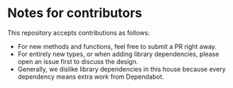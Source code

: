 <!--
SPDX-FileCopyrightText: 2025 Stefan Majewsky <majewsky@gmx.net>
SPDX-License-Identifier: Apache-2.0
-->

# Notes for contributors

This repository accepts contributions as follows:

- For new methods and functions, feel free to submit a PR right away.
- For entirely new types, or when adding library dependencies, please open an issue first to discuss the design.
- Generally, we dislike library dependencies in this house because every dependency means extra work from Dependabot.
